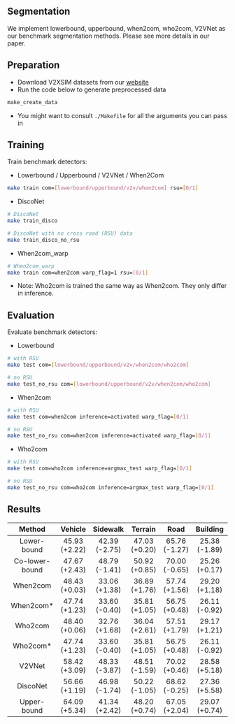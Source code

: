 ## Segmentation

We implement lowerbound, upperbound, when2com, who2com, V2VNet as our benchmark segmentation methods. Please see more details in our paper.

## Preparation

- Download V2XSIM datasets from our [website](https://ai4ce.github.io/V2X-Sim/index.html)
- Run the code below to generate preprocessed data

```bash
make_create_data
```
- You might want to consult `./Makefile` for all the arguments you can pass in


## Training

Train benchmark detectors:
- Lowerbound / Upperbound / V2VNet / When2Com
```bash
make train com=[lowerbound/upperbound/v2v/when2com] rsu=[0/1]
```

- DiscoNet
```bash
# DiscoNet
make train_disco

# DiscoNet with no cross road (RSU) data
make train_disco_no_rsu
```

- When2com_warp
```bash
# When2com_warp
make train com=when2com warp_flag=1 rsu=[0/1]
```

- Note: Who2com is trained the same way as When2com. They only differ in inference.

## Evaluation

Evaluate benchmark detectors:

- Lowerbound
```bash
# with RSU
make test com=[lowerbound/upperbound/v2v/when2com/who2com]

# no RSU
make test_no_rsu com=[lowerbound/upperbound/v2v/when2com/who2com]
```

- When2com
```bash
# with RSU
make test com=when2com inference=activated warp_flag=[0/1]

# no RSU
make test_no_rsu com=when2com inference=activated warp_flag=[0/1]
```

- Who2com
```bash
# with RSU
make test com=who2com inference=argmax_test warp_flag=[0/1]

# no RSU
make test_no_rsu com=who2com inference=argmax_test warp_flag=[0/1]
```
## Results

|   **Method**   |  **Vehicle**  | **Sidewalk**  |  **Terrain**  |    **Road**    | **Building**  | **Pedestrian** | **Vegetation** |   **mIoU**    |
| :------------: | :-----------: | :-----------: | :-----------: | :------------: | :-----------: | :------------: | :------------: | :-----------: |
|  Lower-bound   | 45.93 (+2.22) | 42.39 (-2.75) | 47.03 (+0.20) | 65.76 (-1.27)  | 25.38 (-1.89) | 20.59 (-3.09)  | 35.83 (+0.66)  | 36.64 (-0.87) |
| Co-lower-bound | 47.67 (+2.43) | 48.79 (-1.41) | 50.92 (+0.85) | 70.00 (-0.65)  | 25.26 (+0.17) | 10.78 (-1.77)  | 39.46 (+2.69)  | 38.38 (+0.46) |
|    When2com    | 48.43 (+0.03) | 33.06 (+1.38) | 36.89 (+1.76) | 57.74 (+1.56)  | 29.20 (+1.18) | 20.37 (+0.57)  | 39.17 (-0.01)  | 34.49 (+0.88) |
|   When2com*    | 47.74 (+1.23) | 33.60 (-0.40) | 35.81 (+1.05) | 56.75  (+0.48) | 26.11 (-0.92) | 19.16 (+0.04)  | 39.64 (-2.55)  | 33.81 (-0.47) |
|    Who2com     | 48.40 (+0.06) | 32.76 (+1.68) | 36.04 (+2.61) | 57.51 (+1.79)  | 29.17 (+1.21) | 20.36 (+0.58)  | 39.08 (+0.08)  | 34.31 (+1.06) |
|    Who2com*    | 47.74 (+1.23) | 33.60 (-0.40) | 35.81 (+1.05) | 56.75 (+0.48)  | 26.11 (-0.92) | 19.16 (+0.04)  | 39.64 (-2.55)  | 33.81 (-0.47) |
|     V2VNet     | 58.42 (+3.09) | 48.33 (-3.87) | 48.51 (-1.59) | 70.02 (+0.46)  | 28.58 (+5.18) | 21.99 (+0.57)  | 41.42 (+0.35)  | 41.11 (+0.74) |
|    DiscoNet    | 56.66 (+1.19) | 46.98 (-1.74) | 50.22 (-1.05) | 68.62 (-0.25)  | 27.36 (+5.58) | 22.02 (-0.82)  | 42.50 (+0.95)  | 40.84 (+0.53) |
|  Upper-bound   | 64.09 (+5.34) | 41.34 (+2.42) | 48.20 (+0.74) | 67.05 (+2.04)  | 29.07 (+0.74) | 31.54 (+3.15)  | 45.04 (+0.70)  | 42.29 (+1.98) |